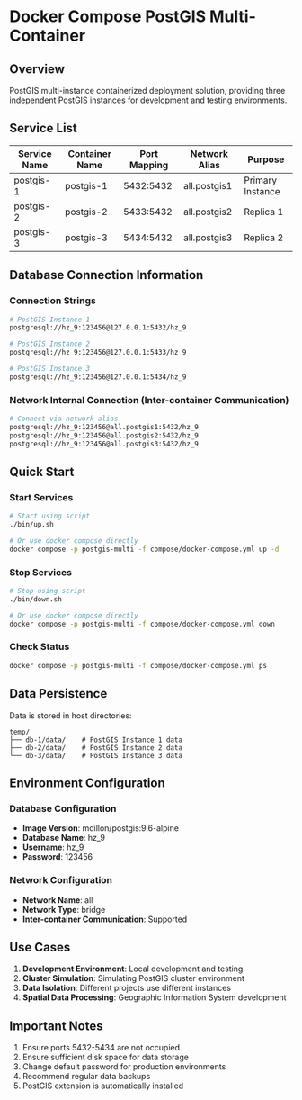 # Docker Compose PostGIS Multi-Container

## Overview

PostGIS multi-instance containerized deployment solution, providing three independent PostGIS instances for development and testing environments.

## Service List

| Service Name | Container Name | Port Mapping | Network Alias | Purpose |
|--------------|----------------|--------------|---------------|---------|
| postgis-1 | postgis-1 | 5432:5432 | all.postgis1 | Primary Instance |
| postgis-2 | postgis-2 | 5433:5432 | all.postgis2 | Replica 1 |
| postgis-3 | postgis-3 | 5434:5432 | all.postgis3 | Replica 2 |

## Database Connection Information

### Connection Strings

```bash
# PostGIS Instance 1
postgresql://hz_9:123456@127.0.0.1:5432/hz_9

# PostGIS Instance 2  
postgresql://hz_9:123456@127.0.0.1:5433/hz_9

# PostGIS Instance 3
postgresql://hz_9:123456@127.0.0.1:5434/hz_9
```

### Network Internal Connection (Inter-container Communication)

```bash
# Connect via network alias
postgresql://hz_9:123456@all.postgis1:5432/hz_9
postgresql://hz_9:123456@all.postgis2:5432/hz_9
postgresql://hz_9:123456@all.postgis3:5432/hz_9
```

## Quick Start

### Start Services

```bash
# Start using script
./bin/up.sh

# Or use docker compose directly
docker compose -p postgis-multi -f compose/docker-compose.yml up -d
```

### Stop Services

```bash
# Stop using script
./bin/down.sh

# Or use docker compose directly
docker compose -p postgis-multi -f compose/docker-compose.yml down
```

### Check Status

```bash
docker compose -p postgis-multi -f compose/docker-compose.yml ps
```

## Data Persistence

Data is stored in host directories:

```text
temp/
├── db-1/data/    # PostGIS Instance 1 data
├── db-2/data/    # PostGIS Instance 2 data
└── db-3/data/    # PostGIS Instance 3 data
```

## Environment Configuration

### Database Configuration

- **Image Version**: mdillon/postgis:9.6-alpine
- **Database Name**: hz_9
- **Username**: hz_9
- **Password**: 123456

### Network Configuration

- **Network Name**: all
- **Network Type**: bridge
- **Inter-container Communication**: Supported

## Use Cases

1. **Development Environment**: Local development and testing
2. **Cluster Simulation**: Simulating PostGIS cluster environment
3. **Data Isolation**: Different projects use different instances
4. **Spatial Data Processing**: Geographic Information System development

## Important Notes

1. Ensure ports 5432-5434 are not occupied
2. Ensure sufficient disk space for data storage
3. Change default password for production environments
4. Recommend regular data backups
5. PostGIS extension is automatically installed
